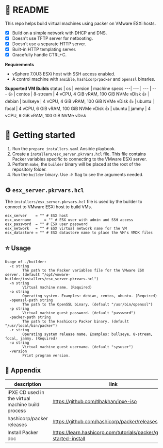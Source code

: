 # 📖 README
This repo helps build virtual machines using packer on VMware ESXi hosts.

- [x] Build on a simple network with DHCP and DNS. 
- [x] Doesn't use TFTP server for netbooting.
- [x] Doesn't use a separate HTTP server.
- [x] Built-in HTTP templating server.
- [x] Gracefully handle CTRL+C.

**Requirements**
- vSphere 7.0U3 ESXi host with SSH access enabled.
- A control machine with `ansible`, `hashicorp/packer` and `openssl` binaries.

**Supported VM Builds**
status | os | version | machine specs
---| --- | --- | ---
👍 | centos | 8-stream | 4 vCPU, 4 GiB vRAM, 100 GiB NVMe vDisk
👍 | debian | bullseye | 4 vCPU, 4 GiB vRAM, 100 GiB NVMe vDisk
👍 | ubuntu | focal | 4 vCPU, 6 GiB vRAM, 100 GiB NVMe vDisk
👍 | ubuntu | jammy | 4 vCPU, 6 GiB vRAM, 100 GiB NVMe vDisk

# 🌱 Getting started
1. Run the `prepare_installers.yaml` Ansible playbook.
1. Create a `installers/esx_server.pkrvars.hcl` file.  This file contains Packer variables specific to connecting to the VMware ESXi server.
1. Perform `make`, the `builder` binary will be placed at the root of the repository folder.
1. Run the `builder` binary.  Use `-h` flag to see the arguments needed.

## ⚙️ `esx_server.pkrvars.hcl`
The `installers/esx_server.pkrvars.hcl` file is used by the builder to connect to VMware ESXi host to build VMs.

```hcl2
esx_server    = "" # ESX host
esx_username      = "" # ESX user with admin and SSH access
esx_password  = "" # ESX user password
esx_network   = "" # ESX virtual network name for the VM
esx_datastore = "" # ESX datastore name to place the VM's VMDK files
```

## ⭐️ Usage
```
Usage of ./builder:
  -c string
        The path to the Packer variables file for the VMware ESX server. (default "/opt/vmware-builder/installers/esx_server.pkrvars.hcl")
  -n string
        Virtual machine name. (Required)
  -o string
        Operating system. Examples: debian, centos, ubuntu. (Required)
  -openssl-path string
        The path to the OpenSSL binary. (default "/usr/bin/openssl")
  -p string
        Virtual machine guest password. (default "password")
  -packer-path string
        The path to the Hashicorp Packer binary. (default "/usr/local/bin/packer")
  -r string
        Operating system release name. Examples: bullseye, 8-stream, focal, jammy. (Required)
  -u string
        Virtual machine guest username. (default "sysuser")
  -version
        Print program version.
```

## 👏 Appendix
description | link 
--- | ---
iPXE CD used in the virtual machine build process | <https://github.com/tlhakhan/ipxe-iso>
hashicorp/packer releases | <https://github.com/hashicorp/packer/releases>
Install Packer doc | <https://learn.hashicorp.com/tutorials/packer/getting-started-install>
